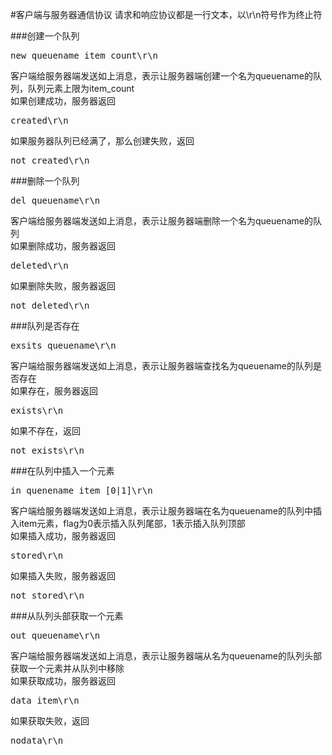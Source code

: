 #客户端与服务器通信协议
请求和响应协议都是一行文本，以\r\n符号作为终止符

###创建一个队列
<pre>new queuename item_count\r\n</pre>
客户端给服务器端发送如上消息，表示让服务器端创建一个名为queuename的队列，队列元素上限为item_count<br />
如果创建成功，服务器返回<br />
<pre>created\r\n</pre>
如果服务器队列已经满了，那么创建失败，返回<br />
<pre>not created\r\n</pre>

###删除一个队列
<pre>del queuename\r\n</pre>
客户端给服务器端发送如上消息，表示让服务器端删除一个名为queuename的队列<br />
如果删除成功，服务器返回<br />
<pre>deleted\r\n</pre>
如果删除失败，服务器返回<br />
<pre>not deleted\r\n</pre>

###队列是否存在
<pre>exsits queuename\r\n</pre>
客户端给服务器端发送如上消息，表示让服务器端查找名为queuename的队列是否存在<br />
如果存在，服务器返回<br />
<pre>exists\r\n</pre>
如果不存在，返回<br />
<pre>not exists\r\n</pre>

###在队列中插入一个元素
<pre>in quenename item [0|1]\r\n</pre>
客户端给服务器端发送如上消息，表示让服务器端在名为queuename的队列中插入item元素，flag为0表示插入队列尾部，1表示插入队列顶部<br />
如果插入成功，服务器返回<br />
<pre>stored\r\n</pre>
如果插入失败，服务器返回<br />
<pre>not stored\r\n</pre>

###从队列头部获取一个元素
<pre>out queuename\r\n</pre>
客户端给服务器端发送如上消息，表示让服务器端从名为queuename的队列头部获取一个元素并从队列中移除<br />
如果获取成功，服务器返回<br />
<pre>data item\r\n</pre>
如果获取失败，返回<br />
<pre>nodata\r\n</pre>
